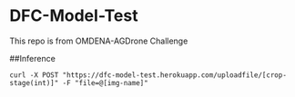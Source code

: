 # DFC-Model-Test

This repo is from OMDENA-AGDrone Challenge

##Inference

```
curl -X POST "https://dfc-model-test.herokuapp.com/uploadfile/[crop-stage(int)]" -F "file=@[img-name]"
```
